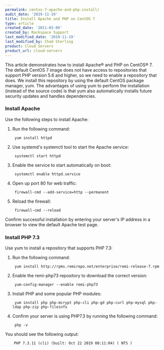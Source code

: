 ```yaml
---
permalink: centos-7-apache-and-php-install/
audit_date: '2019-11-19'
title: Install Apache and PHP on CentOS 7
type: article
created_date: '2011-03-09'
created_by: Rackspace Support
last_modified_date: '2019-11-19'
last_modified_by: Chad Sterling
product: Cloud Servers
product_url: cloud-servers
---
```


This article demonstrates how to install Apache&reg; and PHP on CentOS&reg; 7.
The default CentOS 7 image does not have access to repositories that support PHP
version 5.6 and higher, so we need to enable a repository that does. We install
this repository by using the default CentOS package manager, yum. The advantages
of using yum to perform the installation (instead of the source code) is that yum
also automatically installs future security updates and handles dependencies.

### Install Apache

Use the following steps to install Apache:

1. Run the following command:

        yum install httpd

2. Use systemd's systemctl tool to start the Apache service:

        systemctl start httpd

3. Enable the service to start automatically on boot:

        systemctl enable httpd.service

4. Open up port 80 for web traffic:

        firewall-cmd --add-service=http --permanent

5. Reload the firewall:

        firewall-cmd --reload

Confirm successful installation by entering your server's IP address in a browser to view the default Apache test page.

### Install PHP 7.3

Use yum to install a repository that supports PHP 7.3:

1. Run the following command:

        yum install http://rpms.remirepo.net/enterprise/remi-release-7.rpm

2. Enable the remi-php73 repository to download the correct version:

        yum-config-manager --enable remi-php73

3. Install PHP and some popular PHP modules:
        
        yum install php php-mcrypt php-cli php-gd php-curl php-mysql php-ldap php-zip php-fileinfo

4. Confirm your server is using PHP7.3 by running the following command:

        php -v 

You should see the following output: 
        
        PHP 7.3.11 (cli) (built: Oct 22 2019 08:11:04) ( NTS ) 
